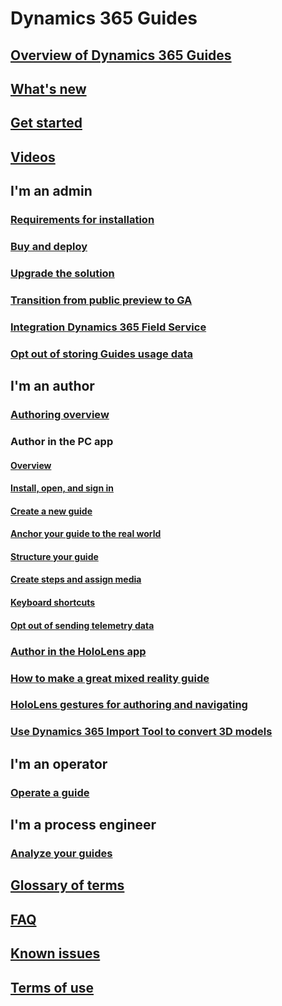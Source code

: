 # Dynamics 365 Guides
## [Overview of Dynamics 365 Guides](index.md)
## [What's new](new.md)
## [Get started](get-started.md)
## [Videos](videos.md)
## I'm an admin
### [Requirements for installation](requirements.md)
### [Buy and deploy](setup.md)
### [Upgrade the solution](upgrade.md)
### [Transition from public preview to GA](public-preview-transition.md)
### [Integration Dynamics 365 Field Service](field-service.md)
### [Opt out of storing Guides usage data](data-opt-out.md)
## I'm an author
### [Authoring overview](authoring-overview.md)
### Author in the PC app
#### [Overview](pc-app-overview.md)
#### [Install, open, and sign in](install-sign-in-pc-app.md)
#### [Create a new guide](create-guide.md)
#### [Anchor your guide to the real world](anchor.md)
#### [Structure your guide](structure-guide.md)
#### [Create steps and assign media](create-steps-assign-media.md)
#### [Keyboard shortcuts](keyboard-shortcuts-pc-app.md)
#### [Opt out of sending telemetry data](data-opt-out-pc-app.md)
### [Author in the HoloLens app](hololens-authoring.md)
### [How to make a great mixed reality guide](great-guide.md)
### [HoloLens gestures for authoring and navigating](authoring-gestures.md)
### [Use Dynamics 365 Import Tool to convert 3D models](import-tool.md)
## I'm an operator
### [Operate a guide](operator-guide.md)
## I'm a process engineer
### [Analyze your guides](analytics-guide.md)
## [Glossary of terms](glossary.md)
## [FAQ](faq.md)
## [Known issues](known-issues.md)
## [Terms of use](../legal/guides-service-terms.md)

